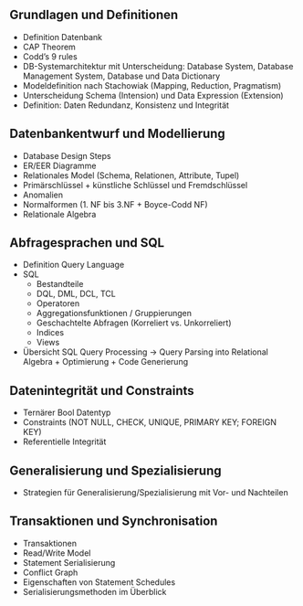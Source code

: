 ## Grundlagen und Definitionen

- Definition Datenbank
- CAP Theorem
- Codd’s 9 rules
- DB-Systemarchitektur mit Unterscheidung: Database System, Database Management System, Database und Data Dictionary
- Modeldefinition nach Stachowiak (Mapping, Reduction, Pragmatism)
- Unterscheidung Schema (Intension) und Data Expression (Extension)
- Definition: Daten Redundanz, Konsistenz und Integrität

## Datenbankentwurf und Modellierung

- Database Design Steps
- ER/EER Diagramme
- Relationales Model (Schema, Relationen, Attribute, Tupel)
- Primärschlüssel + künstliche Schlüssel und Fremdschlüssel
- Anomalien
- Normalformen (1. NF bis 3.NF + Boyce-Codd NF)
- Relationale Algebra

## Abfragesprachen und SQL

- Definition Query Language
- SQL
  - Bestandteile
  - DQL, DML, DCL, TCL
  - Operatoren
  - Aggregationsfunktionen / Gruppierungen
  - Geschachtelte Abfragen (Korreliert vs. Unkorreliert)
  - Indices
  - Views
- Übersicht SQL Query Processing -> Query Parsing into Relational Algebra + Optimierung + Code Generierung

## Datenintegrität und Constraints

- Ternärer Bool Datentyp
- Constraints (NOT NULL, CHECK, UNIQUE, PRIMARY KEY; FOREIGN KEY)
- Referentielle Integrität

## Generalisierung und Spezialisierung

- Strategien für Generalisierung/Spezialisierung mit Vor- und Nachteilen

## Transaktionen und Synchronisation

- Transaktionen
- Read/Write Model
- Statement Serialisierung
- Conflict Graph
- Eigenschaften von Statement Schedules
- Serialisierungsmethoden im Überblick
